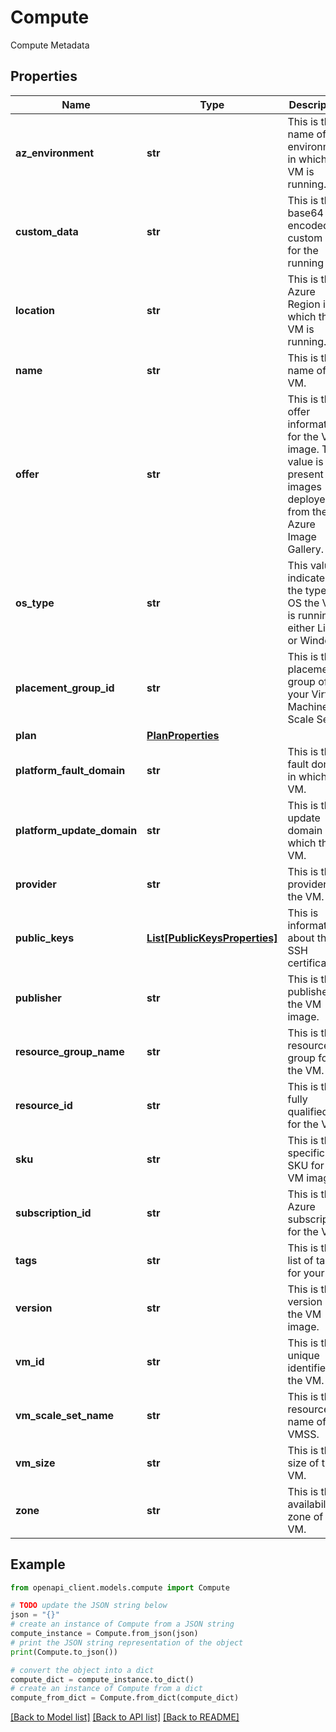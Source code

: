 # Compute

Compute Metadata

## Properties

Name | Type | Description | Notes
------------ | ------------- | ------------- | -------------
**az_environment** | **str** | This is the name of the environment in which the VM is running. | [optional] 
**custom_data** | **str** | This is the base64 encoded custom data for the running VM. | [optional] 
**location** | **str** | This is the Azure Region in which the VM is running. | [optional] 
**name** | **str** | This is the name of the VM. | [optional] 
**offer** | **str** | This is the offer information for the VM image. This value is only present for images deployed from the Azure Image Gallery. | [optional] 
**os_type** | **str** | This value indicates the type of OS the VM is running, either Linux or Windows. | [optional] 
**placement_group_id** | **str** | This is the placement group of your Virtual Machine Scale Set. | [optional] 
**plan** | [**PlanProperties**](PlanProperties.md) |  | [optional] 
**platform_fault_domain** | **str** | This is the fault domain in which the VM. | [optional] 
**platform_update_domain** | **str** | This is the update domain in which the VM. | [optional] 
**provider** | **str** | This is the provider of the VM. | [optional] 
**public_keys** | [**List[PublicKeysProperties]**](PublicKeysProperties.md) | This is information about the SSH certificate | [optional] 
**publisher** | **str** | This is the publisher of the VM image. | [optional] 
**resource_group_name** | **str** | This is the resource group for the VM. | [optional] 
**resource_id** | **str** | This is the fully qualified ID for the VM. | [optional] 
**sku** | **str** | This is the specific SKU for the VM image. | [optional] 
**subscription_id** | **str** | This is the Azure subscription for the VM. | [optional] 
**tags** | **str** | This is the list of tags for your VM. | [optional] 
**version** | **str** | This is the version of the VM image. | [optional] 
**vm_id** | **str** | This is the unique identifier for the VM. | [optional] 
**vm_scale_set_name** | **str** | This is the resource name of the VMSS. | [optional] 
**vm_size** | **str** | This is the size of the VM. | [optional] 
**zone** | **str** | This is the availability zone of the VM. | [optional] 

## Example

```python
from openapi_client.models.compute import Compute

# TODO update the JSON string below
json = "{}"
# create an instance of Compute from a JSON string
compute_instance = Compute.from_json(json)
# print the JSON string representation of the object
print(Compute.to_json())

# convert the object into a dict
compute_dict = compute_instance.to_dict()
# create an instance of Compute from a dict
compute_from_dict = Compute.from_dict(compute_dict)
```
[[Back to Model list]](../README.md#documentation-for-models) [[Back to API list]](../README.md#documentation-for-api-endpoints) [[Back to README]](../README.md)


